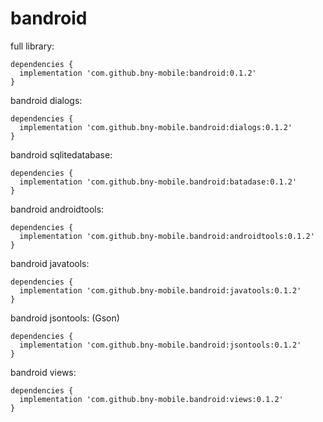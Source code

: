# bandroid

full library:
  ```
  dependencies {
    implementation 'com.github.bny-mobile:bandroid:0.1.2'
  }
  ```

bandroid dialogs:
  ```
  dependencies {
    implementation 'com.github.bny-mobile.bandroid:dialogs:0.1.2'
  }
  ```
  
  bandroid sqlitedatabase:
  ```
  dependencies {
    implementation 'com.github.bny-mobile.bandroid:batadase:0.1.2'
  }
  ```
  
  
  bandroid androidtools:
  ```
  dependencies {
    implementation 'com.github.bny-mobile.bandroid:androidtools:0.1.2'
  }
  ```
  
  bandroid javatools:
  ```
  dependencies {
    implementation 'com.github.bny-mobile.bandroid:javatools:0.1.2'
  }
  ```
  
  bandroid jsontools: (Gson)
  ```
  dependencies {
    implementation 'com.github.bny-mobile.bandroid:jsontools:0.1.2'
  }
  ```
  
  bandroid views:
  ```
  dependencies {
    implementation 'com.github.bny-mobile.bandroid:views:0.1.2'
  }
  ```
